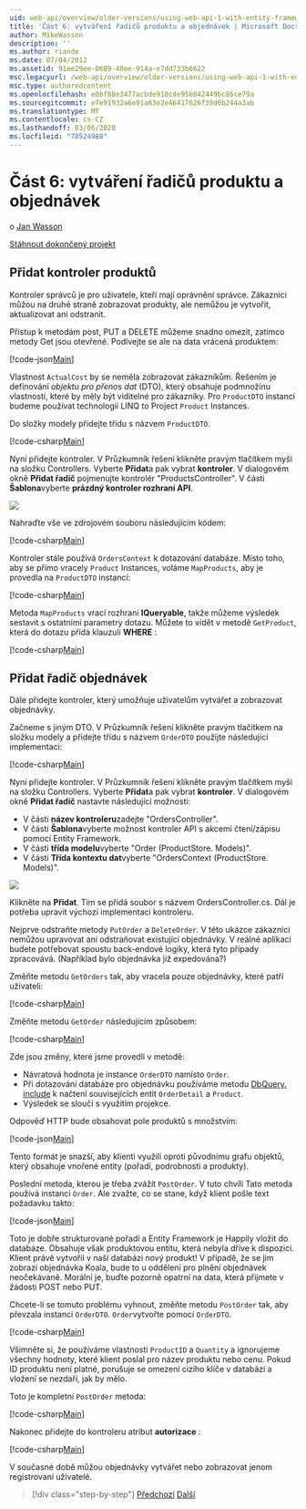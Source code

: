 ```yaml
---
uid: web-api/overview/older-versions/using-web-api-1-with-entity-framework-5/using-web-api-with-entity-framework-part-6
title: 'Část 6: vytváření řadičů produktu a objednávek | Microsoft Docs'
author: MikeWasson
description: ''
ms.author: riande
ms.date: 07/04/2012
ms.assetid: 91ee29ee-0689-40ee-914a-e7dd733b6622
msc.legacyurl: /web-api/overview/older-versions/using-web-api-1-with-entity-framework-5/using-web-api-with-entity-framework-part-6
msc.type: authoredcontent
ms.openlocfilehash: e0bf88e3477acbde910cde956042449bc86ce79a
ms.sourcegitcommit: e7e91932a6e91a63e2e46417626f39d6b244a3ab
ms.translationtype: MT
ms.contentlocale: cs-CZ
ms.lasthandoff: 03/06/2020
ms.locfileid: "78524988"
---
```

# <a name="part-6-creating-product-and-order-controllers"></a>Část 6: vytváření řadičů produktu a objednávek

o [Jan Wasson](https://github.com/MikeWasson)

[Stáhnout dokončený projekt](https://code.msdn.microsoft.com/ASP-NET-Web-API-with-afa30545)

## <a name="add-a-products-controller"></a>Přidat kontroler produktů

Kontroler správců je pro uživatele, kteří mají oprávnění správce. Zákazníci můžou na druhé straně zobrazovat produkty, ale nemůžou je vytvořit, aktualizovat ani odstranit.

Přístup k metodám post, PUT a DELETE můžeme snadno omezit, zatímco metody Get jsou otevřené. Podívejte se ale na data vrácená produktem:

[!code-json[Main](using-web-api-with-entity-framework-part-6/samples/sample1.json?highlight=1)]

Vlastnost `ActualCost` by se neměla zobrazovat zákazníkům. Řešením je definování *objektu pro přenos dat* (DTO), který obsahuje podmnožinu vlastností, které by měly být viditelné pro zákazníky. Pro `ProductDTO` instancí budeme používat technologii LINQ to Project `Product` Instances.

Do složky modely přidejte třídu s názvem `ProductDTO`.

[!code-csharp[Main](using-web-api-with-entity-framework-part-6/samples/sample2.cs)]

Nyní přidejte kontroler. V Průzkumník řešení klikněte pravým tlačítkem myši na složku Controllers. Vyberte **Přidat**a pak vybrat **kontroler**. V dialogovém okně **Přidat řadič** pojmenujte kontrolér &quot;ProductsController&quot;. V části **Šablona**vyberte **prázdný kontroler rozhraní API**.

![](using-web-api-with-entity-framework-part-6/_static/image1.png)

Nahraďte vše ve zdrojovém souboru následujícím kódem:

[!code-csharp[Main](using-web-api-with-entity-framework-part-6/samples/sample3.cs)]

Kontroler stále používá `OrdersContext` k dotazování databáze. Místo toho, aby se přímo vracely `Product` Instances, voláme `MapProducts`, aby je provedla na `ProductDTO` instancí:

[!code-csharp[Main](using-web-api-with-entity-framework-part-6/samples/sample4.cs?highlight=1)]

Metoda `MapProducts` vrací rozhraní **IQueryable**, takže můžeme výsledek sestavit s ostatními parametry dotazu. Můžete to vidět v metodě `GetProduct`, která do dotazu přidá klauzuli **WHERE** :

[!code-csharp[Main](using-web-api-with-entity-framework-part-6/samples/sample5.cs?highlight=2)]

## <a name="add-an-orders-controller"></a>Přidat řadič objednávek

Dále přidejte kontroler, který umožňuje uživatelům vytvářet a zobrazovat objednávky.

Začneme s jiným DTO. V Průzkumník řešení klikněte pravým tlačítkem na složku modely a přidejte třídu s názvem `OrderDTO` použijte následující implementaci:

[!code-csharp[Main](using-web-api-with-entity-framework-part-6/samples/sample6.cs)]

Nyní přidejte kontroler. V Průzkumník řešení klikněte pravým tlačítkem myši na složku Controllers. Vyberte **Přidat**a pak vybrat **kontroler**. V dialogovém okně **Přidat řadič** nastavte následující možnosti:

- V části **název kontroleru**zadejte "OrdersController".
- V části **Šablona**vyberte možnost kontroler API s akcemi čtení/zápisu pomocí Entity Framework.
- V části **třída modelu**vyberte &quot;Order (ProductStore. Models)&quot;.
- V části **Třída kontextu dat**vyberte &quot;OrdersContext (ProductStore. Models)&quot;.

![](using-web-api-with-entity-framework-part-6/_static/image2.png)

Klikněte na **Přidat**. Tím se přidá soubor s názvem OrdersController.cs. Dál je potřeba upravit výchozí implementaci kontroleru.

Nejprve odstraňte metody `PutOrder` a `DeleteOrder`. V této ukázce zákazníci nemůžou upravovat ani odstraňovat existující objednávky. V reálné aplikaci budete potřebovat spoustu back-endové logiky, která tyto případy zpracovává. (Například bylo objednávka již expedována?)

Změňte metodu `GetOrders` tak, aby vracela pouze objednávky, které patří uživateli:

[!code-csharp[Main](using-web-api-with-entity-framework-part-6/samples/sample7.cs)]

Změňte metodu `GetOrder` následujícím způsobem:

[!code-csharp[Main](using-web-api-with-entity-framework-part-6/samples/sample8.cs)]

Zde jsou změny, které jsme provedli v metodě:

- Návratová hodnota je instance `OrderDTO` namísto `Order`.
- Při dotazování databáze pro objednávku používáme metodu [DbQuery. include](https://msdn.microsoft.com/library/gg696395) k načtení souvisejících entit `OrderDetail` a `Product`.
- Výsledek se sloučí s využitím projekce.

Odpověď HTTP bude obsahovat pole produktů s množstvím:

[!code-json[Main](using-web-api-with-entity-framework-part-6/samples/sample9.json)]

Tento formát je snazší, aby klienti využili oproti původnímu grafu objektů, který obsahuje vnořené entity (pořadí, podrobnosti a produkty).

Poslední metoda, kterou je třeba zvážit `PostOrder`. V tuto chvíli Tato metoda používá instanci `Order`. Ale zvažte, co se stane, když klient pošle text požadavku takto:

[!code-json[Main](using-web-api-with-entity-framework-part-6/samples/sample10.json)]

Toto je dobře strukturované pořadí a Entity Framework je Happily vložit do databáze. Obsahuje však produktovou entitu, která nebyla dříve k dispozici. Klient právě vytvořil v naší databázi nový produkt! V případě, že se jim zobrazí objednávka Koala, bude to u oddělení pro plnění objednávek neočekávaně. Morální je, buďte pozorně opatrní na data, která přijmete v žádosti POST nebo PUT.

Chcete-li se tomuto problému vyhnout, změňte metodu `PostOrder` tak, aby převzala instanci `OrderDTO`. `Order`vytvořte pomocí `OrderDTO`.

[!code-csharp[Main](using-web-api-with-entity-framework-part-6/samples/sample11.cs)]

Všimněte si, že používáme vlastnosti `ProductID` a `Quantity` a ignorujeme všechny hodnoty, které klient poslal pro název produktu nebo cenu. Pokud ID produktu není platné, porušuje se omezení cizího klíče v databázi a vložení se nezdaří, jak by mělo.

Toto je kompletní `PostOrder` metoda:

[!code-csharp[Main](using-web-api-with-entity-framework-part-6/samples/sample12.cs)]

Nakonec přidejte do kontroleru atribut **autorizace** :

[!code-csharp[Main](using-web-api-with-entity-framework-part-6/samples/sample13.cs)]

V současné době můžou objednávky vytvářet nebo zobrazovat jenom registrovaní uživatelé.

> [!div class="step-by-step"]
> [Předchozí](using-web-api-with-entity-framework-part-5.md)
> [Další](using-web-api-with-entity-framework-part-7.md)
